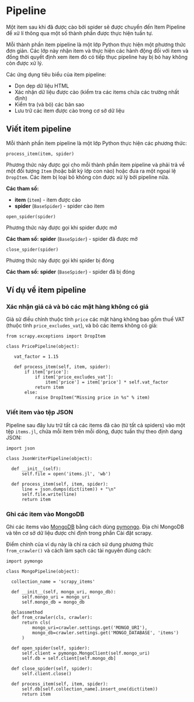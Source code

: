 # Pipeline

Một item sau khi đã được cào bởi spider sẽ được chuyển đến Item Pipeline để xử lí thông qua một số thành phần được thực hiện tuần tự.

Mỗi thành phần item pipeline là một lớp Python thực hiện một phương thức đơn giản. Các lớp này nhận item và thực hiện các hành động đối với item và đồng thời quyết định xem item đó có tiếp thục pipeline hay bị bỏ hay không còn được xử lý.

Các ứng dụng tiêu biểu của item pipeline:
* Dọn dẹp dữ liệu HTML
* Xác nhận dữ liệu được cào (kiểm tra các items chứa các trường nhất định)
* Kiểm tra (và bỏ) các bản sao
* Lưu trữ các item được cào trong cơ sở dữ liệu

## Viết item pipeline
Mỗi thành phần item pipeline là một lớp Python thực hiện các phương thức:

`process_item(item, spider)`
  
  Phương thức này được gọi cho mỗi thành phần item pipeline và phải trả về một đối tượng `Item` (hoặc bất kỳ lớp con nào) hoặc đưa ra một ngoại lệ `DropItem`. Các item bị loại bỏ không còn được xử lý bởi pipeline nữa.
  
  **Các tham số:**
  * **item** (`item`) - item được cào          
  * **spider** (`BaseSpider`) - spider cào item

`open_spider(spider)`

  Phương thức này được gọi khi spider được mở
  
  **Các tham số:**
  **spider** (`BaseSpider`) - spider đã được mở

`close_spider(spider)`
  
  Phương thức này được gọi khi spider bị đóng
  
  **Các tham số:**
  **spider** (`BaseSpider`) - spider đã bị đóng

## Ví dụ về item pipeline
 ### Xác nhận giá cả và bỏ các mặt hàng không có giá
 Giả sử điều chỉnh thuộc tính `price` các mặt hàng không bao gồm thuế VAT (thuộc tính `price_excludes_vat`), và bỏ các items không có giá:
 ```
 from scrapy.exceptions import DropItem

 class PricePipeline(object):

    vat_factor = 1.15

    def process_item(self, item, spider):
        if item['price']:
            if item['price_excludes_vat']:
                item['price'] = item['price'] * self.vat_factor
            return item
        else:
            raise DropItem("Missing price in %s" % item)
 ```
 ### Viết item vào tệp JSON
  Pipeline sau đây lưu trữ tất cả các items đã cào (từ tất cả spiders) vào một tệp `items.jl`, chứa mỗi item trên mỗi dòng, được tuần thự theo định dạng JSON:
  ```
  import json

  class JsonWriterPipeline(object):

    def __init__(self):
        self.file = open('items.jl', 'wb')

    def process_item(self, item, spider):
        line = json.dumps(dict(item)) + "\n"
        self.file.write(line)
        return item
  ```
 ### Ghi các item vào MongoDB
  Ghi các items vào [MongoDB](https://www.mongodb.com/) bằng cách dùng [pymongo](https://api.mongodb.com/python/current/). Địa chỉ MongoDB và tên cơ sở dữ liệu được chỉ định trong phần Cài đặt scrapy.

  Điểm chính của ví dụ này là chỉ ra cách sử dụng phương thức `from_crawler()` và cách làm sạch các tài nguyên đúng cách:
  ```
  import pymongo
  
  class MongoPipeline(object):
    
    collection_name = 'scrapy_items'
    
    def __init__(self, mongo_uri, mongo_db):
        self.mongo_uri = mongo_uri
        self.mongo_db = mongo_db
    
    @classmethod
    def from_crawler(cls, crawler):
        return cls(
            mongo_uri=crawler.settings.get('MONGO_URI'),
            mongo_db=crawler.settings.get('MONGO_DATABASE', 'items')
        )
    
    def open_spider(self, spider):
        self.client = pymongo.MongoClient(self.mongo_uri)
        self.db = self.client[self.mongo_db]
    
    def close_spider(self, spider):
        self.client.close()
    
    def process_item(self, item, spider):
        self.db[self.collection_name].insert_one(dict(item))
        return item
  ```
